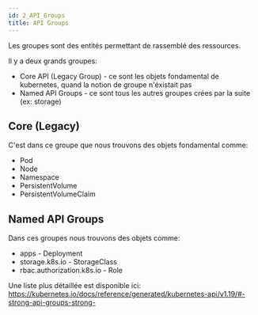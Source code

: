 ```yaml
---
id: 2_API_Groups
title: API Groups
---
```


Les groupes sont des entités permettant de rassemblé des ressources.

Il y a deux grands groupes:
* Core API (Legacy Group) - ce sont les objets fondamental de kubernetes, quand la notion de groupe n'éxistait pas
* Named API Groups - ce sont tous les autres groupes crées par la suite (ex: storage)

## Core (Legacy)
C'est dans ce groupe que nous trouvons des objets fondamental comme:
* Pod
* Node
* Namespace
* PersistentVolume 
* PersistentVolumeClaim

## Named API Groups
Dans ces groupes nous trouvons des objets comme:
* apps - Deployment
* storage.k8s.io - StorageClass
* rbac.authorization.k8s.io - Role

Une liste plus détaillée est disponible ici: https://kubernetes.io/docs/reference/generated/kubernetes-api/v1.19/#-strong-api-groups-strong-